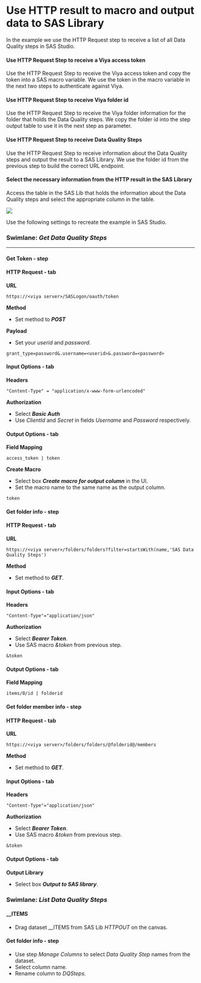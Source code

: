 # Use HTTP result to macro and output data to SAS Library
In the example we use the HTTP Request step to receive a list of all Data Quality steps in SAS Studio.<br>
#### Use HTTP Request Step to receive a Viya access token
Use the HTTP Request Step to receive the Viya access token and copy the token into a SAS macro variable. We use the token in the macro variable in the next two steps to authenticate against Viya.
#### Use HTTP Request Step to receive Viya folder id
Use the HTTP Request Step to receive the Viya folder information for the folder that holds the Data Quality steps. We copy the folder id into the step output table to use it in the next step as parameter.
#### Use HTTP Request Step to receive Data Quality Steps
Use the HTTP Request Step to receive information about the Data Quality steps and output the result to a SAS Library. We use the folder id from the previous step to build the correct URL endpoint.
#### Select the necessary information from the HTTP result in the SAS Library
Access the table in the SAS Lib that holds the information about the Data Quality steps and select the appropriate column in the table.

![](../../img/HTTPRequest_ex4.gif)

Use the following settings to recreate the example in SAS Studio.

### Swimlane: *Get Data Quality Steps*

---

#### Get Token - step
#### HTTP Request - tab
**URL**
```
https://<viya server>/SASLogon/oauth/token
```
**Method**<br>
* Set method to ***POST***
  
**Payload**<br>
* Set your *userid* and *password*.
```
grant_type=password&.username=<userid>&.password=<password>
```
#### Input Options - tab
**Headers**
```
"Content-Type" = "application/x-www-form-urlencoded"
```
**Authorization**<br>
* Select ***Basic Auth***
* Use *ClientId* and *Secret* in fields *Username* and *Password* respectively.

#### Output Options - tab
**Field Mapping**
```
access_token | token
```
**Create Macro**
* Select box ***Create macro for output column*** in the UI.
* Set the macro name to the same name as the output column.
```
token
```

#### Get folder info - step
#### HTTP Request - tab
**URL**
```
https://<viya server>/folders/folders?filter=startsWith(name,'SAS Data Quality Steps')
```
**Method**<br>
* Set method to ***GET***.
#### Input Options - tab
**Headers**
```
"Content-Type"="application/json"
```
**Authorization**<br>
* Select ***Bearer Token***.
* Use SAS macro *&token* from previous step.
```
&token
```
#### Output Options - tab
**Field Mapping**
```
items/0/id | folderid
```
#### Get folder member info - step
#### HTTP Request - tab
**URL**
```
https://<viya server>/folders/folders/@folderid@/members
```
**Method**<br>
* Set method to ***GET***.
#### Input Options - tab
**Headers**
```
"Content-Type"="application/json"
```
**Authorization**<br>
* Select ***Bearer Token***.
* Use SAS macro *&token* from previous step.
```
&token
```
#### Output Options - tab
**Output Library**
* Select box ***Output to SAS library***.

### Swimlane: *List Data Quality Steps*
#### __ITEMS
* Drag dataset __ITEMS from SAS Lib *HTTPOUT* on the canvas.
#### Get folder info - step
* Use step *Manage Columns* to select *Data Quality Step* names from the dataset.
* Select column name.
* Rename column to *DQSteps*.
